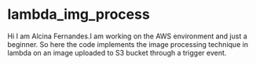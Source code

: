 # lambda_img_process
Hi I am Alcina Fernandes.I am working on the AWS environment and just a beginner.
So here the code implements the image processing technique in lambda on an image uploaded to S3 bucket through a trigger event.
